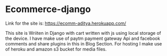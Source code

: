 # Ecommerce-django

 Link for the site is: https://ecomm-aditya.herokuapp.com/
 
 This site is Wriiten in Django with cart written with js using local storage of the device.
 I have make use of paytm payment gateway Api and facebook comments and share plugins in this in Blog Section.
 For hosting I make use of heroku and amazon s3 bucket for media files.
 
